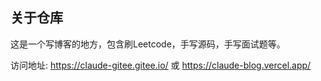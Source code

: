 ## 关于仓库

这是一个写博客的地方，包含刷Leetcode，手写源码，手写面试题等。

访问地址: https://claude-gitee.gitee.io/ 或 https://claude-blog.vercel.app/
